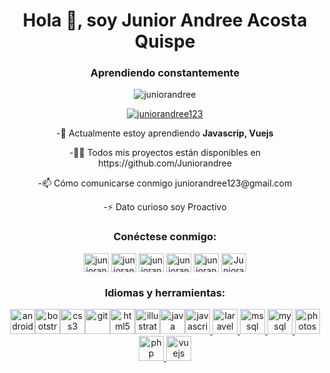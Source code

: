 
<h1 align = "center"> Hola 👋, soy Junior Andree Acosta Quispe </h1>
<h3 align="center"> Aprendiendo constantemente </h3>

<p align="center"><img src="https://komarev.com/ghpvc/?username=juniorandree&label=Profile%20views&color=0e75b6&style=flat" alt="juniorandree"/></p>

<p align ="center"> <a href="https://twitter.com/juniorandree123" target="blank"> <img src ="https://img.shields.io/twitter/follow/juniorandree123?logo=twitter&style=for-the-badge" alt="juniorandree123"/></a></p>

<p align="center"> -🌱 Actualmente estoy aprendiendo <b>Javascrip, Vuejs</b> </p>
<p align="center"> -👨‍💻 Todos mis proyectos están disponibles en https://github.com/Juniorandree <a href="https://github.com/Juniorandree"> </a> </p>
<p align="center"> -📫 Cómo comunicarse conmigo juniorandree123@gmail.com </p> 
<p align="center"> -⚡ Dato curioso soy Proactivo </p>

<h3 align = "center"> Conéctese conmigo: </h3>
<p align = "center">
<a href="https://twitter.com/juniorandree123" target="blank"><img align = "center" src ="https://cdn.jsdelivr.net/npm/simple-icons@3.0.1/icons/twitter.svg" alt ="juniorandree123" height="30" width="40"/></a>
<a href="https://linkedin.com/in/juniorandree123" target="blank"><img align ="center" src="https://cdn.jsdelivr.net/npm/simple-icons@3.0.1/icons/linkedin.svg" alt="juniorandree123" height ="30" width="40"/></a>
<a href="https://stackoverflow.com/users/juniorandree123" target="blank"><img align="center" src="https://cdn.jsdelivr.net/npm/simple-icons@3.0.1/icons/stackoverflow.svg" alt="juniorandree123" height="30" width="40"/></a>
<a href="https://fb.com/juniorandree123" target="blank"><img align = "center" src = "https://cdn.jsdelivr.net/npm/simple-icons@3.0.1/icons/facebook.svg" alt="juniorandree123" height ="30" width="40"/></a>
<a href="https://instagram.com/juniorandree123" target="blank"><img align="center" src="https://cdn.jsdelivr.net/npm/simple-icons@3.0.1/icons/instagram.svg" alt="juniorandree123" height="30" width="40"/></a>
<a href="https://discord.gg/Juniorandree" target="blank"><img align="center" src="https://cdn.jsdelivr.net/npm/simple-icons@3.0.1/icons/discord.svg" alt="Juniorandree" height="30" width="40"/></a>
</p>
<h3 align="center"> Idiomas y herramientas: </h3>
<p align="center" height="52">
<a href="https://developer.android.com" target="blank"><img src="https://devicons.github.io/devicon/devicon.git/icons/android/android-original-wordmark.svg" alt="android" width="40" height="40"/></a><a href="https://getbootstrap.com" target="blank"><img src="https://devicons.github.io/devicon/devicon.git/icons/bootstrap/bootstrap-plain.svg" alt="bootstrap" width="40" height="40"/></a><a href="https://www.w3schools.com/css/" target="blank"><img src="https://devicons.github.io/devicon/devicon.git/icons/css3/css3-original-wordmark.svg" alt="css3" width="40" height="40"/></a><a href="https://git-scm.com/" target="blank"><img src="https://www.vectorlogo.zone/logos/git-scm/git-scm-icon.svg" alt="git" width="40" height="40"/></a><a href="https://www.w3.org/html/" target="blank"><img src="https://devicons.github.io/devicon/devicon.git/icons/html5/html5-original-wordmark.svg" alt="html5" width="40" height="40"/></a><a href="https://www.adobe.com/in/products/illustrator.html" target="blank"><img src="https://www.vectorlogo.zone/logos/adobe_illustrator/adobe_illustrator-icon.svg" alt="illustrator" width="40" height="40"/></a><a href="https://www.java.com" target="blank"><img src="https://devicons.github.io/devicon/devicon.git/icons/java/java-original-wordmark.svg" alt="java" width="40" height="40"/></a><a href="https://developer.mozilla.org/en-US/docs/Web/JavaScript" target="blank"><img src="https://devicons.github.io/devicon/devicon.git/icons/javascript/javascript-original.svg" alt ="javascript" width="40" height="40"/> </a> <a href="https://laravel.com/" target="blank"> <img src="https://devicons.github.io/devicon/devicon.git/icons/laravel/laravel-plain-wordmark.svg" alt="laravel" width="40" height="40"/> </a> <a href="https://www.microsoft.com/en-us/sql-server" target="blank"> <img src="https://cdn.worldvectorlogo.com/logos/microsoft-sql-server.svg" alt="mssql" width="40" height="40"/> </a> <a href="https://www.mysql.com/" target="blank"> <img src="https://devicons.github.io/devicon/devicon.git/icons/mysql/mysql-original-wordmark.svg" alt="mysql" width="40" altura="40"/> </a> <a href="https://www.photoshop.com/en" target="blank"> <img src="https://devicons.github.io/devicon/devicon.git/icons/photoshop/photoshop-plain.svg" alt="photoshop" width="40" height="40"/> </a> <a href="https://www.php.net" target="blank"> <img src="https://devicons.github.io/devicon/devicon.git/icons/php/php-original.svg" alt="php" width="40" height="40"/></a><a href="https://vuejs.org/" target="blank"> <img src="https://devicons.github.io/devicon/devicon.git/icons/vuejs/vuejs-original-wordmark.svg" alt="vuejs" width="40" height="40"/></a>
</p>
